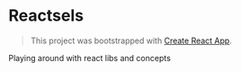 # Reactsels

> This project was bootstrapped with [Create React App](https://github.com/facebookincubator/create-react-app).

Playing around with react libs and concepts
